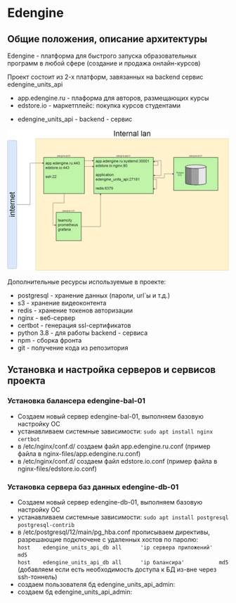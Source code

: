 # Edengine

## Общие положения, описание архитектуры

Edengine - платформа для быстрого запуска образовательных программ в любой сфере (создание  и продажа онлайн-курсов)

Проект состоит из 2-х платформ, завязанных на backend сервис edengine_units_api
   * app.edengine.ru - плаформа для авторов, размещающих курсы
   * edstore.io  - маркетплейс: покупка курсов студентами
  - edengine_units_api - backend - сервис


![архитектура серверной инфраструктуры](edengine.jpg "архитектура серверной инфраструктуры")

Дополнительные ресурсы используемые в проекте:
  * postgresql - хранение данных (пароли, url`ы и т.д.)
  * s3 - хранение видеоконтента
  * redis - хранение токенов авторизации
  * nginx - веб-сервер
  * certbot - генерация ssl-сертификатов
  * python 3.8 - для работы backend - сервиса
  * npm - сборка фронта
  * git - получение кода из репозитория


## Установка и настройка серверов и сервисов проекта

### Установка балансера edengine-bal-01

  - Создаем новый сервер edengine-bal-01, выполняем базовую настройку ОС
  - устанавливаем системные зависимости: `sudo apt install nginx certbot` 
  - в /etc/nginx/conf.d/ создаем файл app.edengine.ru.conf (пример файла в nginx-files/app.edengine.ru.conf)
  - в /etc/nginx/conf.d/ создаем файл edstore.io.conf (пример файла в nginx-files/edstore.io.conf)

### Установка сервера баз данных edengine-db-01

- Создаем новый сервер edengine-db-01, выполняем базовую настройку ОС
- устанавливаем системные зависимости: `sudo apt install postgresql postgresql-contrib`
- в /etc/postgresql/12/main/pg_hba.conf прописываем директивы, разрешающие подключене с удаленных хостов по паролю:  
        `host    edengine_units_api_db all      'ip сервера приложений'           md5`  
        `host    edengine_units_api_db all      'ip балансира'           md5` (добавляем если есть необходимость доступа к БД из-вне через ssh-тоннель)  
 - создаем пользователя бд edengine_units_api_admin:
 - создаем бд edengine_units_api_admin:

